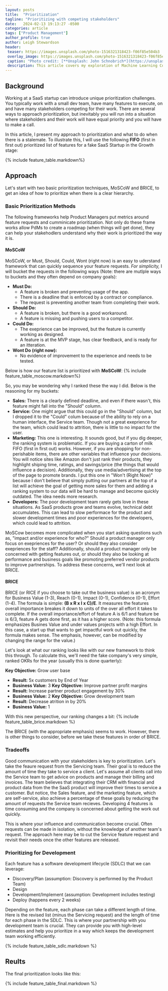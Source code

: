 ```yaml
---
layout: posts
title:  "Prioritization"
tagline: "Prioritizing with competing stakeholders"
date:   2024-02-13 19:13:27 -0500
categories: article
tags: ["Product Management"]
author_profile: true
author: Leigh Stewardson
header:
 teaser: https://images.unsplash.com/photo-1516321318423-f06f85e504b3
 overlay_image: https://images.unsplash.com/photo-1516321318423-f06f85e504b3
 caption: "Photo credit: [**Unsplash: John Schnobrich*](https://unsplash.com/@johnschno)"
 description: This article covers my exploration of Machine Learning Course.
---
```


## Background
Working at a SaaS startup can introduce unique prioritization challenges. You typically work with a small dev team, have many features to execute, on and have many stakeholders competing for their work. There are several ways to approach prioritization, but inevitably you will run into a situation where stakeholders and their work will have equal priority and you will have to make a call. 

In this article, I present my approach to prioritization and what to do when there is a stalemate. To illustrate this, I will use the following **FIFO** (first in first out) prioritized list of features for a fake SaaS Startup in the Growth stage:

{% include feature_table.markdown%}

## Approach
Let's start with two basic prioritization techniques, MoSCoW and BRICE, to get an idea of how to prioritize when there is a clear hierarchy.

### Basic Prioritization Methods
The following frameworks help Product Managers put metrics around feature requests and cumminicate prioritization. Not only do these frame works allow PdMs to create a roadmap (when things will get done), they can help your stakehodlers understand why their work is prioritized the way it is. 

#### MoSCoW
MoSCoW, or Must, Should, Could, Wont (right now) is an easy to uderstand framework that can quickly sequence your feature requests. *For simplicity,* I will bucket the requests in the following ways (Note: there are mutlple ways to buckets and they often depend on company goals):
- **Must Do:** 
  - A feature is broken and preventing usage of the app.
  - There is a deadline that is enforced by a contract or compliance.
  - The request is preventing another team from completing their work.
- **Should Do:**
  - A feature is broken, but there is a good workaround.
  - A feature is missing and pushing users to a competitor.
- **Could Do:**
  - The exeprience can be improved, but the feature is currently working as designed.
  - A feature is at the MVP stage, has clear feedback, and is ready for an itteration.
- **Wont Do (right now):**
  - No evidence of improvement to the experience and needs to be tested.

Below is how our feature list is prioritized with **MoSCoW**:
{% include feature_table_moscow.markdown%}

So, you may be wondering why I ranked these the way I did. Below is the reasoning for my buckets:
- **Sales:** There is a clearly defined deadline, and even if there wasn't, this feature might fall into the "Should" column.
- **Service:** One might argue that this could go in the "Should" column, but I dropped it to the "Could" colum because of the ability to rely on a human interface, the Service team. Though not a great exeprience for the team, which could lead to attrition, there is little to no impact for the user. 
- **Marketing:** This one is interesting. It sounds good, but if you dig deeper, the ranking system is problematic. If you are buying a carton of milk FIFO (first in first out) works. However, if you are shopping for non-perishable items, there are other variables that influence your decisions. You will notice sites like Amazon don't just rank their products, they highlight shiping time, ratings, and savings/price (the things that would influence a decision). Additionally, they use media/advertising at the top of the page to promote brands. I put this one in "Won't (Right Now)" because I don't believe that simply putting our partners at the top of a list will achieve the goal of getting more sales for them and adding a ranking system to our data will be hard to manage and become quickly outdated. The idea needs more research.
- **Developers:** The poor development team rarely gets love in these situations. As  SaaS products grow and teams evolve, technical debt accumulates. This can lead to slow performace for the product and slower development times and poor experiences for the developers, which could lead to attrition.

MoSCow becomes more complicated when you start asking questions such as, "impact and/or experience for who?" Should a product manager only focus on exepriences for the user? Or should they also consider exepriences for the staff? Additionally, should a product manager only be concerned with getting features out, or should they also be looking at performance and business goals like promoting preferred vendor products to improve partnerships. To address these concerns, we'll next look at BRICE.

#### BRICE
BRICE (or RICE if you choose to take out the business value) is an acronym for Business Value (1-3), Reach (0-1), Impact (0-1), Confidence (0-1), Effort (1-4). The formula is simple: **(B x R x I x C)/E**. It measures the features overall importance breakes it down to units of the over all effort it takes to complete. If the overall importance/effort of feature A is 6/1 and feature be is 6/3, feature A gets done first, as it has a higher score. (Note: this formula emphasizes Busines Value and under values projects with a high Effort. In this case, a start up that wants to get impactful work out quickly, the formula makes sense. The emphasis, however, can be modified by changing the range for the value.) 

Let's look at what our ranking looks like with our new framework to think this through. To calculate this, we'll need the fake company's very simple, ranked OKRs for the year (usually this is done quarterly):

**Key Objective:** Grow user base
- **Result:** 5x customers by End of Year
- **Business Value:** 3
**Key Objective:** Improve partner profit margins
- **Result:** Increase partner product engagement by 30%
- **Business Value:** 2
**Key Objective:** Grow development team
- **Result:** Decrease atrition in by 20%
- **Business Value:** 1

With this new perspective, our ranking changes a bit:
{% include feature_table_brice.markdown %}

The BRICE (with the appropriate emphasis) seems to work. However, there is other things to consider, before we take these features in order of BRICE. 

### Tradeoffs
Good communication with your stakeholders is key to prioritization. Let's take the feaure request from the Servicing team. Their goal is to reduce the amount of time they take to service a client. Let's assume all clients call into the Service team to get advice on products and manage their billing and invoices. The team believes that integrating their CRM with financial and product data from the the SaaS product will improve their times to service a customer. But notice, the Sales feature, and the marketing feature, which are self-service, also achieve a percentage of these goals by reducing the amount of requests the Service team recieves. Developing 4 features is time consuming and the company is concerned about getting the work out quickly. 

This is where your influence and communication become crucial. Often requests can be made in isolation, without the knowledge of another team's request. The approach here may be to cut the Service feature request and revisit their needs once the other features are released.

### Prioritizing for Development
Each feature has a software development lifecycle (SDLC) that we can leverage:
- Discovery/Plan (assumption: Discovery is performed by the Product Team)
- Design
- Development/Implement (assumption: Development includes testing)
- Deploy (happens every 2 weeks)

Depending on the feature, each phase can take a different length of time. Here is the revised list (minus the Servicing request) and the length of time for each phase in the SDLC. This is where your partnership with you development team is crucial. They can provide you with high-level estimates and help you prioritize in a way which keeps the development team working efficiently.

{% include feature_table_sdlc.markdown %}

## Reults
The final prioritization looks like this:

{% include feature_table_final.markdown %}
